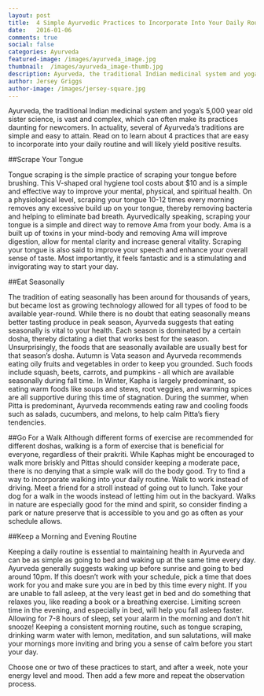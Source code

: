 ```yaml
---
layout: post
title:  4 Simple Ayurvedic Practices to Incorporate Into Your Daily Routine
date:   2016-01-06
comments: true
social: false
categories: Ayurveda
featured-image: /images/ayurveda_image.jpg
thumbnail:  /images/ayurveda_image-thumb.jpg
description: Ayurveda, the traditional Indian medicinal system and yoga’s 5,000 year old sister science, is vast and complex, which can often make its practices daunting for newcomers. In actuality, several of Ayurveda’s traditions are simple and easy to attain. Read on to learn about 4 practices that are easy to incorporate into your daily routine and will likely yield positive results.
author: Jersey Griggs
author-image: /images/jersey-square.jpg
---
```

Ayurveda, the traditional Indian medicinal system and yoga’s 5,000 year old sister science, is vast and complex, which can often make its practices daunting for newcomers. In actuality, several of Ayurveda’s traditions are simple and easy to attain. Read on to learn about 4 practices that are easy to incorporate into your daily routine and will likely yield positive results.

##Scrape Your Tongue

Tongue scraping is the simple practice of scraping your tongue before brushing. This V-shaped oral hygiene tool costs about $10 and is a simple and effective way to improve your mental, physical, and spiritual health. On a physiological level, scraping your tongue 10-12 times every morning removes any excessive build up on your tongue, thereby removing bacteria and helping to eliminate bad breath. Ayurvedically speaking, scraping your tongue is a simple and direct way to remove Ama from your body. Ama is a built up of toxins in your mind-body and removing Ama will improve digestion, allow for mental clarity and increase general vitality. Scraping your tongue is also said to improve your speech and enhance your overall sense of taste. Most importantly, it feels fantastic and is a stimulating and invigorating way to start your day.

##Eat Seasonally

The tradition of eating seasonally has been around for thousands of years, but became lost as growing technology allowed for all types of food to be available year-round. While there is no doubt that eating seasonally means better tasting produce in peak season, Ayurveda suggests that eating seasonally is vital to your health. Each season is dominated by a certain dosha, thereby dictating a diet that works best for the season. Unsurprisingly, the foods that are seasonally available are usually best for that season’s dosha. Autumn is Vata season and Ayurveda recommends eating oily fruits and vegetables in order to keep you grounded. Such foods include squash, beets, carrots, and pumpkins - all which are available seasonally during fall time. In Winter, Kapha is largely predominant, so eating warm foods like soups and stews, root veggies, and warming spices are all supportive during this time of stagnation. During the summer, when Pitta is predominant, Ayurveda recommends eating raw and cooling foods such as salads, cucumbers, and melons, to help calm Pitta’s fiery tendencies.

##Go For a Walk
Although different forms of exercise are recommended for different doshas, walking is a form of exercise that is beneficial for everyone, regardless of their prakriti. While Kaphas might be encouraged to walk more briskly and Pittas should consider keeping a moderate pace, there is no denying that a simple walk will do the body good. Try to find a way to incorporate walking into your daily routine. Walk to work instead of driving. Meet a friend for a stroll instead of going out to lunch. Take your dog for a walk in the woods instead of letting him out in the backyard. Walks in nature are especially good for the mind and spirit, so consider finding a park or nature preserve that is accessible to you and go as often as your schedule allows.


##Keep a Morning and Evening Routine

Keeping a daily routine is essential to maintaining health in Ayurveda and can be as simple as going to bed and waking up at the same time every day. Ayurveda generally suggests waking up before sunrise and going to bed around 10pm. If this doesn’t work with your schedule, pick a time that does work for you and make sure you are in bed by this time every night. If you are unable to fall asleep, at the very least get in bed and do something that relaxes you, like reading a book or a breathing exercise. Limiting screen time in the evening, and especially in bed, will help you fall asleep faster. Allowing for 7-8 hours of sleep, set your alarm in the morning and don’t hit snooze! Keeping a consistent morning routine, such as tongue scraping, drinking warm water with lemon, meditation, and sun salutations, will make your mornings more inviting and bring you a sense of calm before you start your day. 

Choose one or two of these practices to start, and after a week, note your energy level and mood. Then add a few more and repeat the observation process. 